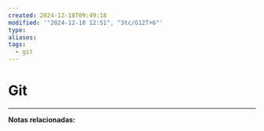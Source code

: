 ```yaml
---
created: 2024-12-18T09:49:18
modified: '"2024-12-18 12:51", "3tc/G12T+6"'
type: 
aliases: 
tags:
  - git
---
```

# Git



--- 
 **Notas relacionadas:**
